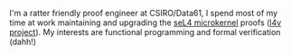 I'm a ratter friendly proof engineer at CSIRO/Data61, I spend most of
my time at work maintaining and upgrading
the [seL4 microkernel](https://github.com/seL4/seL4) proofs
([l4v project](https://github.com/seL4/l4v)). My interests are
functional programming and formal verification (dahh!)
